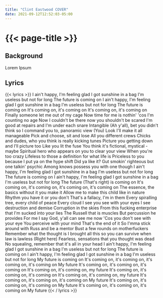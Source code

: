 ```yaml
---
title: "Clint Eastwood COVER"
date: 2021-09-12T12:52:03-05:00
---
```

# {{< page-title >}}

## Background
Lorem Ipsum

## Lyrics
{{< lyrics >}}
I ain't happy, I'm feeling glad
I got sunshine in a bag
I'm useless but not for long
The future is coming on
I ain't happy, I'm feeling glad
I got sunshine in a bag
I'm useless but not for long
The future is coming on
It's coming on, it's coming on
It's coming on, it's coming on
Finally someone let me out of my cage
Now time for me is nothin' 'cos I'm counting no age
Now I couldn't be there now you shouldn't be scared
I'm good at repairs and I'm under each snare
Intangible (Ah y'all), bet you didn't think so
I command you to, panoramic view (You)
Look I'll make it all manageable
Pick and choose, sit and lose
All you different crews
Chicks and dudes, who you think is really kicking tunes
Picture you getting down and I'll picture too
Like you lit the fuse
You think it's fictional, mystical - maybe
Spiritual hero who appears on you to clear your view
When you're too crazy
Lifeless to those a definition for what life is
Priceless to you because I put ya on the hype shift
Did ya like it?
Gut smokin' righteous but one talkin' psychic
Among knows possess you with one though
I ain't happy, I'm feeling glad
I got sunshine in a bag
I'm useless but not for long
The future is coming on
I ain't happy, I'm feeling glad
I got sunshine in a bag
I'm useless but not for long
The future (That's right) is coming on
It's coming on, it's coming on, it's coming on, it's coming on
The essence, the basics without it you make it
Allow me to make this child like in nature
Rhythm you have it or you don't
That's a fallacy, I'm in them
Every spiralling tree, every child of peace
Every cloud I see you see with your eyes
I see destruction and demise
Corruption in the skies
From this fucking enterprise that I'm sucked into your lies
The Russell that is muscles
But percussion he provides
For me I say God, y'all can see me now
'Cos you don't see with your eye
You perceive with your mind
That's the end of it
So I'mma stick around with Russ and be a mentor
Bust a few rounds on motherfuckers
Remember what the thought is
I brought all this so you can survive when law is lawless (Right here)
Fearless, sensations that you thought was dead
No squealing, remember that it's all in your head
I ain't happy, I'm feeling glad
I got sunshine in a bag
I'm useless but not for long
The future is coming on
I ain't happy, I'm feeling glad
I got sunshine in a bag
I'm useless but not for long
My future is coming on
It's coming on, it's coming on, it's coming on, it's coming on
My future
It's coming on, it's coming on, it's coming on
It's coming on, it's coming on, my future
It's coming on, it's coming on, it's coming on
It's coming on, it's coming on, my future
It's coming on, it's coming on, it's coming on
My future
It's coming on, it's coming on, it's coming on
My future
It's coming on, it's coming on, it's coming on
My future
{{< / lyrics >}}
